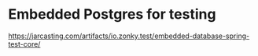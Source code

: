 # Embedded Postgres for testing

https://jarcasting.com/artifacts/io.zonky.test/embedded-database-spring-test-core/
